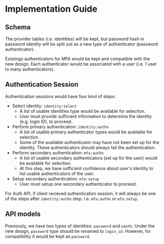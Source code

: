 # Implementation Guide

## Schema

The provider tables (i.e. identities) will be kept, but password hash in
password identity will be split out as a new type of authenticator (password
authenticator).

Existings authenticators for MFA would be kept and compatible with the new
design. Each authenticator would be associated with a user (i.e. 1 user to
many authenticators).

## Authentication Session

Authentication sessions would have four kind of steps:
- Select identity: `identity:select`
    - A list of usable identities type would be available for selection.
    - User must provide sufficient information to determine the identity
      (e.g. login ID), to proceed.
- Perform primary authentication: `identity:authn`
    - A list of usable primary authenticator types would be available for
      selection.
    - Some of the available authenticator may have not been set up for the
      identity. These authenticators should always fail the authentication.
- Perform secondary authentication: `mfa:authn`
    - A list of usable secondary authenticators (set up for the user) would be
      available for selection.
    - At this step, we have sufficient confidence about user's identity to list
      usable authenticators of the user.
- Setup secondary authentication: `mfa:setup`
    - User must setup one secondary authenticator to proceed.

For Auth API, if client recieved authentication session, it will always be
one of the steps after `identity:authn` step. i.e. `mfa:authn` or `mfa:setup`.

## API models

Previously, we have two types of identities: `password` and `oauth`. Under the
new design, `password` type should be renamed to `login_id`. However, for
compatibility it would be kept as `password`.